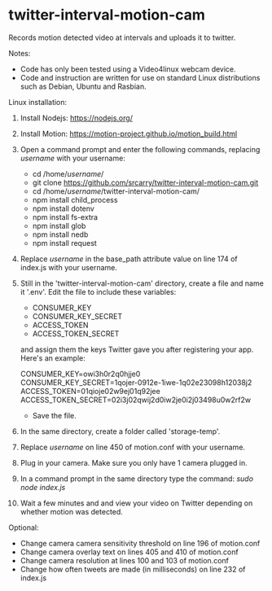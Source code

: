 # twitter-interval-motion-cam
Records motion detected video at intervals and uploads it to twitter.

Notes: 
  - Code has only been tested using a Video4linux webcam device.
  - Code and instruction are written for use on standard Linux distributions such as Debian, Ubuntu and Rasbian.

Linux installation:

1. Install Nodejs: https://nodejs.org/

2. Install Motion: https://motion-project.github.io/motion_build.html

3. Open a command prompt and enter the following commands, replacing *username* with your username:
    - cd /home/*username*/
    - git clone https://github.com/srcarry/twitter-interval-motion-cam.git
    - cd /home/*username*/twitter-interval-motion-cam/
    - npm install child_process
    - npm install dotenv
    - npm install fs-extra
    - npm install glob
    - npm install nedb
    - npm install request
  
4. Replace *username* in the base_path attribute value on line 174 of index.js with your username.

5. Still in the 'twitter-interval-motion-cam' directory, create a file and name it '.env'. Edit the file to include these variables: 
    - CONSUMER_KEY 
    - CONSUMER_KEY_SECRET
    - ACCESS_TOKEN
    - ACCESS_TOKEN_SECRET
  
    and assign them the keys Twitter gave you after registering your app. Here's an example:
    

    CONSUMER_KEY=owi3h0r2q0hjje0  
    CONSUMER_KEY_SECRET=1qojer-0912e-1iwe-1q02e23098h12038j2  
    ACCESS_TOKEN=01qioje02w9ej01q92jee  
    ACCESS_TOKEN_SECRET=02i3j02qwij2d0iw2je0i2j03498u0w2rf2w  
    

    - Save the file.

6. In the same directory, create a folder called 'storage-temp'.

7. Replace *username* on line 450 of motion.conf with your username.
  
8. Plug in your camera. Make sure you only have 1 camera plugged in.
  
9. In a command prompt in the same directory type the command: *sudo node index.js*

10. Wait a few minutes and and view your video on Twitter depending on whether motion was detected.

Optional:
  - Change camera camera sensitivity threshold on line 196 of motion.conf
  - Change camera overlay text on lines 405 and 410 of motion.conf
  - Change camera resolution at lines 100 and 103 of motion.conf
  - Change how often tweets are made (in milliseconds) on line 232 of index.js
